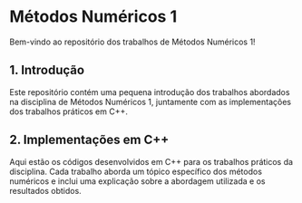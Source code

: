 # Métodos Numéricos 1

Bem-vindo ao repositório dos trabalhos de Métodos Numéricos 1!

## 1. Introdução

Este repositório contém uma pequena introdução dos trabalhos abordados na disciplina de Métodos Numéricos 1, juntamente com as implementações dos trabalhos práticos em C++.

## 2. Implementações em C++

Aqui estão os códigos desenvolvidos em C++ para os trabalhos práticos da disciplina. Cada trabalho aborda um tópico específico dos métodos numéricos e inclui uma explicação sobre a abordagem utilizada e os resultados obtidos.
